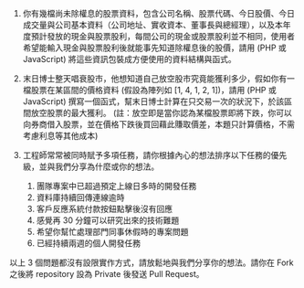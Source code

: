 1. 你有幾檔尚未除權息的股票資料，包含公司名稱、股票代碼、今日股價、今日成交量與公司基本資料（公司地址、實收資本、董事長與總經理），以及本年度預計發放的現金與股票股利，每間公司的現金或股票股利並不相同，使用者希望能輸入現金與股票股利後就能事先知道除權息後的股價，請用 (PHP 或 JavaScript) 將這些資訊包裝成方便使用的資料結構與函式。

2. 末日博士整天唱衰股市，他想知道自己放空股市究竟能獲利多少，假如你有一檔股票在某區間的價格資料 (假設為陣列如 [1, 4, 1, 2, 1])，請用 (PHP 或 JavaScript) 撰寫一個函式，幫末日博士計算在只交易一次的狀況下，於該區間放空股票的最大獲利。
(註：放空即是當你認為某檔股票即將下跌，你可以向券商借入股票，並在價格下跌後買回藉此賺取價差，本題只計算價格，不需考慮利息等其他成本)

3. 工程師常常被同時賦予多項任務，請你根據內心的想法排序以下任務的優先級，並與我們分享為什麼或你的想法。
    1. 團隊專案中已超過預定上線日多時的開發任務
    2. 資料庫持續回傳連線逾時
    3. 客戶反應系統付款按鈕點擊後沒有回應
    4. 感覺再 30 分鐘可以研究出來的技術難題
    5. 希望你幫忙處理部門同事休假時的專案問題
    6. 已經持續兩週的個人開發任務
	
以上 3 個問題都沒有設限實作方式，請放鬆地與我們分享你的想法。請你在 Fork 之後將 repository 設為 Private 後發送 Pull Request。
